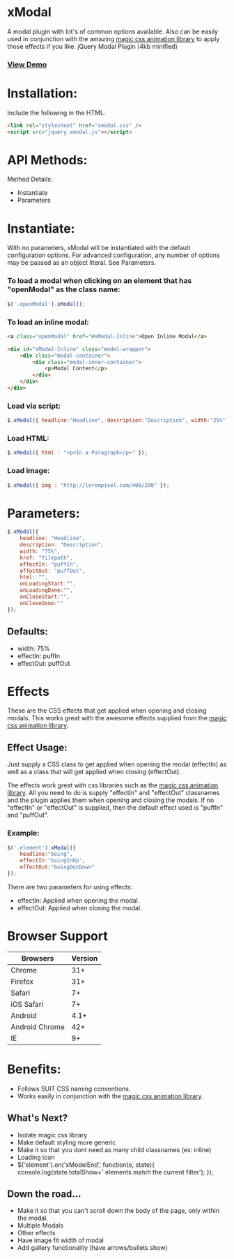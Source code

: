 # xModal
A modal plugin with lot's of common options available. Also can be easily used in conjunction with the amazing [magic css animation library](https://github.com/miniMAC/magic) to apply those effects if you like. 
jQuery Modal Plugin (4kb minified)  

### [View Demo](http://joegeringer.com/xmodal/build/)

# Installation:
Include the following in the HTML.
```html
<link rel="stylesheet" href="xmodal.css" />
<script src="jquery.xmodal.js"></script>
```

# API Methods:

Method Details:
* Instantiate
* Parameters

# Instantiate:

With no parameters, xModal will be instantiated with the default configuration options. For advanced configuration, any number of options may be passed as an object literal. See Parameters.

### To load a modal when clicking on an element that has "openModal" as the class name:
```javascript
$('.openModal').xModal();
```

### To load an inline modal:
```html
<a class="openModal" href="#xModal-Inline">Open Inline Modal</a>

<div id="xModal-Inline" class="modal-wrapper">
    <div class="modal-container">
        <div class="modal-inner-container">
            <p>Modal Content</p>
        </div>
    </div>
</div>
```

### Load via script:
```javascript
$.xModal({ headline:"Headline", description:"Description", width:"25%", href:"ajax.html", effect:"vanish" });
```

### Load HTML:
```javascript
$.xModal({ html : "<p>In a Paragraph</p>" });
```

### Load image:
```javascript
$.xModal({ img : "http://lorempixel.com/400/200" });
```

# Parameters:
```javascript
$.xModal({ 
    headline: "Headline",  
    description: "Description", 
    width: "75%", 
    href: "filepath",
    effectIn: "puffIn",
    effectOut: "puffOut",
    html: "",
    onLoadingStart:"",
    onLoadingDone:"",
    onCloseStart:"",
    onCloseDone:""
}); 
```
## Defaults:
* width: 75%
* effectIn: puffIn
* effectOut: puffOut

# Effects
These are the CSS effects that get applied when opening and closing modals. This works great with the awesome effects supplied from the [magic css animation library](https://github.com/miniMAC/magic).  

## Effect Usage:
Just supply a CSS class to get applied when opening the modal (effectIn) as well as a class that will get applied when closing (effectOut).

The effects work great with css libraries such as the [magic css animation library](https://github.com/miniMAC/magic). All you need to do is supply "effectIn" and "effectOut" classnames and the plugin applies them when opening and closing the modals. If no "effectIn" or "effectOut" is supplied, then the default effect used is "puffIn" and "puffOut".

### Example:
```javascript
$('.element').xModal({ 
    headline:"boing", 
    effectIn:"boingInUp", 
    effectOut:"boingOutDown"
});
```

There are two parameters for using effects:
* effectIn: Applied when opening the modal.
* effectOut: Applied when closing the modal. 

# Browser Support
| Browsers       | Version |
|----------      |---------|
| Chrome         | 31+     |
| Firefox        | 31+     |
| Safari         | 7+      |
| iOS Safari     | 7+      |
| Android        | 4.1+    |
| Android Chrome | 42+     |
| IE             | 9+      |


# Benefits:
* Follows SUIT CSS naming conventions.
* Works easily in conjunction with the [magic css animation library](https://github.com/miniMAC/magic).

## What's Next?
* Isolate magic css library
* Make default styling more generic
* Make it so that you dont need as many child classnames (ex: inline)
* Loading icon
* $('element').on('xModelEnd', function(e, state){
    console.log(state.totalShow+' elements match the current filter');
});

## Down the road...
* Make it so that you can't scroll down the body of the page, only within the modal.
* Multiple Modals
* Other effects
* Have image fit width of modal
* Add gallery functionality (have arrows/bullets show)